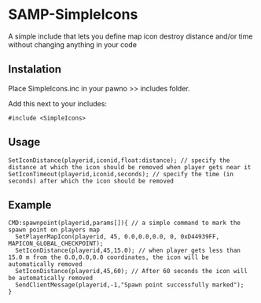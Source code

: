 # SAMP-SimpleIcons
A simple include that lets you define map icon destroy distance and/or time without changing anything in your code

## Instalation
Place SimpleIcons.inc in your pawno >> includes folder.

Add this next to your includes:
```pawn
#include <SimpleIcons>
```
## Usage

```pawn
SetIconDistance(playerid,iconid,float:distance); // specify the distance at which the icon should be removed when player gets near it
SetIconTimeout(playerid,iconid,seconds); // specify the time (in seconds) after which the icon should be removed
```

## Example
```pawn
CMD:spawnpoint(playerid,params[]){ // a simple command to mark the spawn point on players map
  SetPlayerMapIcon(playerid, 45, 0.0,0.0,0.0, 0, 0xD44939FF, MAPICON_GLOBAL_CHECKPOINT);
  SetIconDistance(playerid,45,15.0); // when player gets less than 15.0 m from the 0.0,0.0,0.0 coordinates, the icon will be automatically removed
  SetIconDistance(playerid,45,60); // After 60 seconds the icon will be automatically removed
  SendClientMessage(playerid,-1,"Spawn point successfully marked");
}
```

